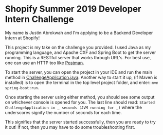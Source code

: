# Shopify Summer 2019 Developer Intern Challenge
My name is Justin Abrokwah and I'm applying to be a Backend Developer Intern at Shopify!

This project is my take on the challenge you provided. I used Java as my programming language, and Apache CXF and Spring Boot to get the server running. This is a RESTful server that works through URL's. For best use, one can use an HTTP too like [Postman](https://www.getpostman.com/ "Postman").

To start the server, you can open the project in your IDE and run the main method in [ChallengeApplication.java](https://github.com/JAbrokwah/shopify-s19-challenge/blob/master/src/main/java/challenge/ChallengeApplication.java). Another way to start it up, (if Maven is installed) is to open the terminal in the top level project folder, and enter: `mvn spring-boot:run`.

Once starting the server using either method, you should see some output on whichever console is opened for you. The last line should read:
`Started ChallengeApplication in _ seconds (JVM running for _)` where the underscores signify the number of seconds for each time.

This signifies that the server started successfully, then you are ready to try it out! If not, then you may have to do some troubleshooting first.

